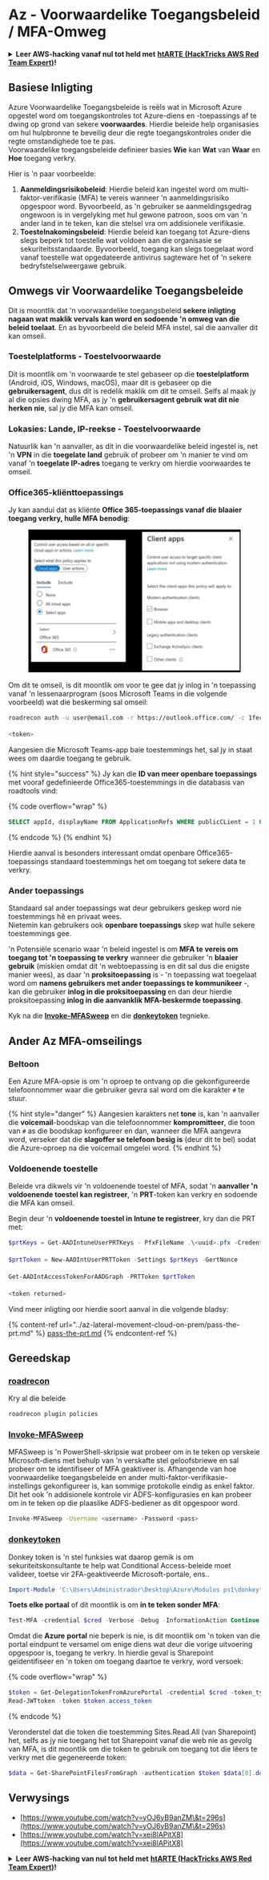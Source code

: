 # Az - Voorwaardelike Toegangsbeleid / MFA-Omweg

<details>

<summary><strong>Leer AWS-hacking vanaf nul tot held met</strong> <a href="https://training.hacktricks.xyz/courses/arte"><strong>htARTE (HackTricks AWS Red Team Expert)</strong></a><strong>!</strong></summary>

Ander maniere om HackTricks te ondersteun:

* As jy wil sien dat jou **maatskappy geadverteer word in HackTricks** of **HackTricks aflaai in PDF-formaat**, kyk na die [**SUBSCRIPTION PLANS**](https://github.com/sponsors/carlospolop)!
* Kry die [**amptelike PEASS & HackTricks swag**](https://peass.creator-spring.com)
* Ontdek [**The PEASS Family**](https://opensea.io/collection/the-peass-family), ons versameling eksklusiewe [**NFTs**](https://opensea.io/collection/the-peass-family)
* **Sluit aan by die** 💬 [**Discord-groep**](https://discord.gg/hRep4RUj7f) of die [**telegram-groep**](https://t.me/peass) of **volg** ons op **Twitter** 🐦 [**@hacktricks_live**](https://twitter.com/hacktricks_live)**.**
* **Deel jou hacktruuks deur PR's in te dien by die** [**HackTricks**](https://github.com/carlospolop/hacktricks) en [**HackTricks Cloud**](https://github.com/carlospolop/hacktricks-cloud) github-opslag.

</details>

## Basiese Inligting

Azure Voorwaardelike Toegangsbeleide is reëls wat in Microsoft Azure opgestel word om toegangskontroles tot Azure-diens en -toepassings af te dwing op grond van sekere **voorwaardes**. Hierdie beleide help organisasies om hul hulpbronne te beveilig deur die regte toegangskontroles onder die regte omstandighede toe te pas.\
Voorwaardelike toegangsbeleide definieer basies **Wie** kan **Wat** van **Waar** en **Hoe** toegang verkry.

Hier is 'n paar voorbeelde:

1. **Aanmeldingsrisikobeleid**: Hierdie beleid kan ingestel word om multi-faktor-verifikasie (MFA) te vereis wanneer 'n aanmeldingsrisiko opgespoor word. Byvoorbeeld, as 'n gebruiker se aanmeldingsgedrag ongewoon is in vergelyking met hul gewone patroon, soos om van 'n ander land in te teken, kan die stelsel vra om addisionele verifikasie.
2. **Toestelnakomingsbeleid**: Hierdie beleid kan toegang tot Azure-diens slegs beperk tot toestelle wat voldoen aan die organisasie se sekuriteitsstandaarde. Byvoorbeeld, toegang kan slegs toegelaat word vanaf toestelle wat opgedateerde antivirus sagteware het of 'n sekere bedryfstelselweergawe gebruik.

## Omwegs vir Voorwaardelike Toegangsbeleide

Dit is moontlik dat 'n voorwaardelike toegangsbeleid **sekere inligting nagaan wat maklik vervals kan word en sodoende 'n omweg van die beleid toelaat**. En as byvoorbeeld die beleid MFA instel, sal die aanvaller dit kan omseil.

### Toestelplatforms - Toestelvoorwaarde

Dit is moontlik om 'n voorwaarde te stel gebaseer op die **toestelplatform** (Android, iOS, Windows, macOS), maar dit is gebaseer op die **gebruikersagent**, dus dit is redelik maklik om dit te omseil. Selfs al maak jy al die opsies dwing MFA, as jy 'n **gebruikersagent gebruik wat dit nie herken nie**, sal jy die MFA kan omseil.

### Lokasies: Lande, IP-reekse - Toestelvoorwaarde

Natuurlik kan 'n aanvaller, as dit in die voorwaardelike beleid ingestel is, net 'n **VPN** in die **toegelate land** gebruik of probeer om 'n manier te vind om vanaf 'n **toegelate IP-adres** toegang te verkry om hierdie voorwaardes te omseil.

### Office365-kliënttoepassings

Jy kan aandui dat as kliënte **Office 365-toepassings vanaf die blaaier toegang verkry, hulle MFA benodig**:

<figure><img src="../../../.gitbook/assets/image (129).png" alt=""><figcaption></figcaption></figure>

Om dit te omseil, is dit moontlik om voor te gee dat jy inlog in 'n toepassing vanaf 'n lessenaarprogram (soos Microsoft Teams in die volgende voorbeeld) wat die beskerming sal omseil:
```bash
roadrecon auth -u user@email.com -r https://outlook.office.com/ -c 1fec8e78-bce4-4aaf-ab1b-5451cc387264 --tokrns-stdout

<token>
```
Aangesien die Microsoft Teams-app baie toestemmings het, sal jy in staat wees om daardie toegang te gebruik.

{% hint style="success" %}
Jy kan die **ID van meer openbare toepassings** met vooraf gedefinieerde Office365-toestemmings in die databasis van roadtools vind:

{% code overflow="wrap" %}
```sql
SELECT appId, displayName FROM ApplicationRefs WHERE publicCLient = 1 ORDER BY displayName ASC
```
{% endcode %}
{% endhint %}

Hierdie aanval is besonders interessant omdat openbare Office365-toepassings standaard toestemmings het om toegang tot sekere data te verkry.

### Ander toepassings

Standaard sal ander toepassings wat deur gebruikers geskep word nie toestemmings hê en privaat wees.\
Nietemin kan gebruikers ook **openbare toepassings** skep wat hulle sekere toestemmings gee.

'n Potensiële scenario waar 'n beleid ingestel is om **MFA te vereis om toegang tot 'n toepassing te verkry** wanneer die gebruiker 'n **blaaier gebruik** (miskien omdat dit 'n webtoepassing is en dit sal dus die enigste manier wees), as daar 'n **proksitoepassing** is - 'n toepassing wat toegelaat word om **namens gebruikers met ander toepassings te kommunikeer** -, kan die gebruiker **inlog in die proksitoepassing** en dan deur hierdie proksitoepassing **inlog in die aanvanklik MFA-beskermde toepassing**.

Kyk na die [**Invoke-MFASweep**](az-conditional-access-policies-mfa-bypass.md#invoke-mfasweep) en die [**donkeytoken**](az-conditional-access-policies-mfa-bypass.md#donkeytoken) tegnieke.

## Ander Az MFA-omseilings

### Beltoon

Een Azure MFA-opsie is om 'n oproep te ontvang op die gekonfigureerde telefoonnommer waar die gebruiker gevra sal word om die karakter `#` te stuur.

{% hint style="danger" %}
Aangesien karakters net **tone** is, kan 'n aanvaller die **voicemail**-boodskap van die telefoonnommer **kompromitteer**, die toon van `#` as die boodskap konfigureer en dan, wanneer die MFA aangevra word, verseker dat die **slagoffer se telefoon besig is** (deur dit te bel) sodat die Azure-oproep na die voicemail omgelei word.
{% endhint %}

### Voldoenende toestelle

Beleide vra dikwels vir 'n voldoenende toestel of MFA, sodat 'n **aanvaller 'n voldoenende toestel kan registreer**, 'n **PRT**-token kan verkry en sodoende die MFA kan omseil.

Begin deur 'n **voldoenende toestel in Intune te registreer**, kry dan die PRT met:
```powershell
$prtKeys = Get-AADIntuneUserPRTKeys - PfxFileName .\<uuid>.pfx -Credentials $credentials

$prtToken = New-AADIntUserPRTToken -Settings $prtKeys -GertNonce

Get-AADIntAccessTokenForAADGraph -PRTToken $prtToken

<token returned>
```
Vind meer inligting oor hierdie soort aanval in die volgende bladsy:

{% content-ref url="../az-lateral-movement-cloud-on-prem/pass-the-prt.md" %}
[pass-the-prt.md](../az-lateral-movement-cloud-on-prem/pass-the-prt.md)
{% endcontent-ref %}

## Gereedskap

### [roadrecon](https://github.com/dirkjanm/ROADtools)

Kry al die beleide
```bash
roadrecon plugin policies
```
### [Invoke-MFASweep](https://github.com/dafthack/MFASweep)

MFASweep is 'n PowerShell-skripsie wat probeer om in te teken op verskeie Microsoft-diens met behulp van 'n verskafte stel geloofsbriewe en sal probeer om te identifiseer of MFA geaktiveer is. Afhangende van hoe voorwaardelike toegangsbeleide en ander multi-faktor-verifikasie-instellings gekonfigureer is, kan sommige protokolle eindig as enkel faktor. Dit het ook 'n addisionele kontrole vir ADFS-konfigurasies en kan probeer om in te teken op die plaaslike ADFS-bediener as dit opgespoor word.
```bash
Invoke-MFASweep -Username <username> -Password <pass>
```
### [donkeytoken](https://github.com/silverhack/donkeytoken)

Donkey token is 'n stel funksies wat daarop gemik is om sekuriteitskonsultante te help wat Conditional Access-beleide moet valideer, toetse vir 2FA-geaktiveerde Microsoft-portale, ens..
```powershell
Import-Module 'C:\Users\Administrador\Desktop\Azure\Modulos ps1\donkeytoken' -Force
```
**Toets elke portaal** of dit moontlik is om **in te teken sonder MFA**:
```powershell
Test-MFA -credential $cred -Verbose -Debug -InformationAction Continue
```
Omdat die **Azure** **portal** nie beperk is nie, is dit moontlik om 'n token van die portal eindpunt te versamel om enige diens wat deur die vorige uitvoering opgespoor is, toegang te verkry. In hierdie geval is Sharepoint geïdentifiseer en 'n token om toegang daartoe te verkry, word versoek:

{% code overflow="wrap" %}
```powershell
$token = Get-DelegationTokenFromAzurePortal -credential $cred -token_type microsoft.graph -extension_type Microsoft_Intune
Read-JWTtoken -token $token.access_token
```
{% endcode %}


Veronderstel dat die token die toestemming Sites.Read.All (van Sharepoint) het, selfs as jy nie toegang het tot Sharepoint vanaf die web nie as gevolg van MFA, is dit moontlik om die token te gebruik om toegang tot die lêers te verkry met die gegenereerde token:
```powershell
$data = Get-SharePointFilesFromGraph -authentication $token $data[0].downloadUrl
```
## Verwysings

* [https://www.youtube.com/watch?v=yOJ6yB9anZM\&t=296s](https://www.youtube.com/watch?v=yOJ6yB9anZM\&t=296s)
* [https://www.youtube.com/watch?v=xei8lAPitX8](https://www.youtube.com/watch?v=xei8lAPitX8)

<details>

<summary><strong>Leer AWS-hacking van nul tot held met</strong> <a href="https://training.hacktricks.xyz/courses/arte"><strong>htARTE (HackTricks AWS Red Team Expert)</strong></a><strong>!</strong></summary>

Ander maniere om HackTricks te ondersteun:

* As jy jou **maatskappy geadverteer wil sien in HackTricks** of **HackTricks in PDF wil aflaai**, kyk na die [**SUBSCRIPTION PLANS**](https://github.com/sponsors/carlospolop)!
* Kry die [**amptelike PEASS & HackTricks swag**](https://peass.creator-spring.com)
* Ontdek [**The PEASS Family**](https://opensea.io/collection/the-peass-family), ons versameling eksklusiewe [**NFTs**](https://opensea.io/collection/the-peass-family)
* **Sluit aan by die** 💬 [**Discord-groep**](https://discord.gg/hRep4RUj7f) of die [**telegram-groep**](https://t.me/peass) of **volg** ons op **Twitter** 🐦 [**@hacktricks_live**](https://twitter.com/hacktricks_live)**.**
* **Deel jou hacking-truuks deur PR's in te dien by die** [**HackTricks**](https://github.com/carlospolop/hacktricks) en [**HackTricks Cloud**](https://github.com/carlospolop/hacktricks-cloud) github-repos.

</details>

